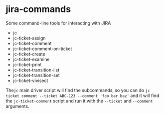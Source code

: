 # jira-commands

Some command-line tools for interacting with JIRA

- jc
- jc-ticket-assign
- jc-ticket-comment
- jc-ticket-comment-on-ticket
- jc-ticket-create
- jc-ticket-examine
- jc-ticket-print
- jc-ticket-transition-list
- jc-ticket-transition-set
- jc-ticket-vivisect

The`jc` main driver script will find the subcommands, so you can do `jc ticket comment --ticket ABC-123 --comment 'foo bar baz'` and it will find the `jc-ticket-comment` script and run it with the `--ticket` and `--comment` arguments.